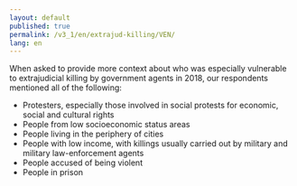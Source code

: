 ```yaml
---
layout: default
published: true
permalink: /v3_1/en/extrajud-killing/VEN/
lang: en
---
```


When asked to provide more context about who was especially vulnerable to extrajudicial killing by government agents in 2018, our respondents mentioned all of the following:
-	Protesters, especially those involved in social protests for economic, social and cultural rights
-	People from low socioeconomic status areas
-	People living in the periphery of cities
-	People with low income, with killings usually carried out by military and military law-enforcement agents
-	People accused of being violent
-	People in prison

